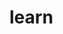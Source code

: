 # learn
<!--
    Написать всё, что Саша писал в Телеграмме по планам

Непонятные понятия:
1) Кросс-платформенность
2) Ядро JS
3) Document Object Model
4) Статическая типизация
5) СТрогая проверка типов (JS не имеет, в отличие от java)
6) 
-->